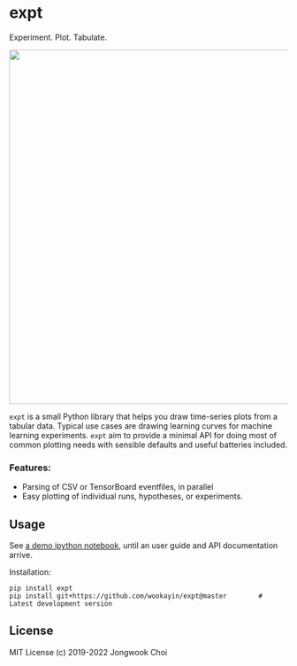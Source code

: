# expt

Experiment. Plot. Tabulate.

<p align="center">
  <img src="https://raw.githubusercontent.com/wookayin/expt/master/examples/demo-figure.png" width="640" />
</p>

`expt` is a small Python library that helps you draw time-series plots from a tabular data.
Typical use cases are drawing learning curves for machine learning experiments.
`expt` aim to provide a minimal API for doing most of common plotting needs with sensible defaults and useful batteries included.


### Features:

- Parsing of CSV or TensorBoard eventfiles, in parallel
- Easy plotting of individual runs, hypotheses, or experiments.


Usage
-----

See [a demo ipython notebook][demo-notebook], until an user guide and API documentation arrive.

[demo-notebook]: https://github.com/wookayin/expt/blob/master/examples/quick-tour.ipynb

Installation:
```
pip install expt
pip install git+https://github.com/wookayin/expt@master        # Latest development version
```


License
-------

MIT License (c) 2019-2022 Jongwook Choi
